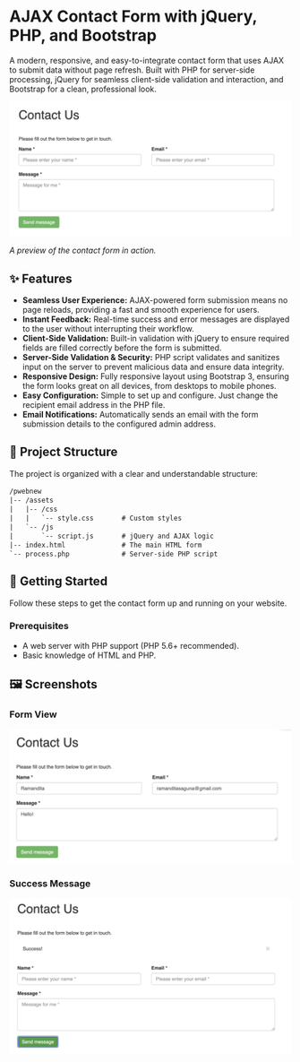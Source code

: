 # AJAX Contact Form with jQuery, PHP, and Bootstrap

A modern, responsive, and easy-to-integrate contact form that uses AJAX to submit data without page refresh. Built with PHP for server-side processing, jQuery for seamless client-side validation and interaction, and Bootstrap for a clean, professional look.

![Contact Form Demo](base.png)

*A preview of the contact form in action.*

## ✨ Features

-   **Seamless User Experience:** AJAX-powered form submission means no page reloads, providing a fast and smooth experience for users.
-   **Instant Feedback:** Real-time success and error messages are displayed to the user without interrupting their workflow.
-   **Client-Side Validation:** Built-in validation with jQuery to ensure required fields are filled correctly before the form is submitted.
-   **Server-Side Validation & Security:** PHP script validates and sanitizes input on the server to prevent malicious data and ensure data integrity.
-   **Responsive Design:** Fully responsive layout using Bootstrap 3, ensuring the form looks great on all devices, from desktops to mobile phones.
-   **Easy Configuration:** Simple to set up and configure. Just change the recipient email address in the PHP file.
-   **Email Notifications:** Automatically sends an email with the form submission details to the configured admin address.

## 📂 Project Structure

The project is organized with a clear and understandable structure:

```
/pwebnew
|-- /assets
|   |-- /css
|   |   `-- style.css       # Custom styles
|   `-- /js
|       `-- script.js       # jQuery and AJAX logic
|-- index.html              # The main HTML form
`-- process.php             # Server-side PHP script
```

## 🚀 Getting Started

Follow these steps to get the contact form up and running on your website.

### Prerequisites

-   A web server with PHP support (PHP 5.6+ recommended).
-   Basic knowledge of HTML and PHP.


## 🖼️ Screenshots

### Form View

![Form View](inputphoto.png)


### Success Message

![Success Message](success.png)

